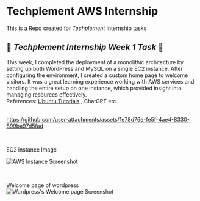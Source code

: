 # Techplement AWS Internship
This is a Repo created for *Techplement* Internship tasks

## 🚀 *Techplement Internship Week 1 Task* 🚀

This week, I completed the deployment of a monolithic architecture by setting up both WordPress and MySQL on a single EC2 instance. After configuring the environment, I created a custom home page to welcome visitors. It was a great learning experience working with AWS services and handling the entire setup on one instance, which provided insight into managing resources effectively.<br />
References: [Ubuntu Tutorials](https://ubuntu.com/tutorials/install-and-configure-wordpress#9-thats-all) , ChatGPT etc.<br />
<br />

https://github.com/user-attachments/assets/1e78d76e-fe5f-4ae4-8330-899ba97d5fad    <br />

<br />

EC2 instance Image   <br />

![AWS Instance Screenshot](https://github.com/user-attachments/assets/f18602af-7c8d-4c73-98e0-a5ee7fe4ff27)

<br />

Welcome page of wordpress<br />
![Wordpress's Welcome page Screenshot](https://github.com/user-attachments/assets/15ccf620-995d-438e-a3d3-fd4eefdb88be)
<br />
